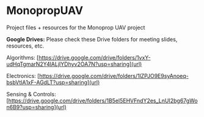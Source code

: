 # MonopropUAV
Project files + resources for the Monoprop UAV project

**Google Drives:**
Please check these Drive folders for meeting slides, resources, etc.

Algorithms: [https://drive.google.com/drive/folders/1vxY-udHqTgmarN2Y4lALjIYDhyv2OA7N?usp=sharing](url)

Electronics: [https://drive.google.com/drive/folders/1lZPJO9E9syAnoeq-bsbVtlA1xF-AGdLT?usp=sharing](url)

Sensing & Controls: [https://drive.google.com/drive/folders/1B5el5EHVFndY2es_LnUI2bg67gWon6B9?usp=sharing](url)

